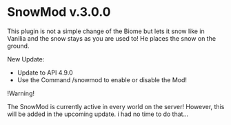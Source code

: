 # SnowMod v.3.0.0

This plugin is not a simple change of the Biome but lets it snow like in Vanilia and the snow stays as you are used to! He places the snow on the ground. 

New Update:
- Update to API 4.9.0
- Use the Command /snowmod to enable or disable the Mod!

!Warning!

The SnowMod is currently active in every world on the server! However, this will be added in the upcoming update. i had no time to do that...
